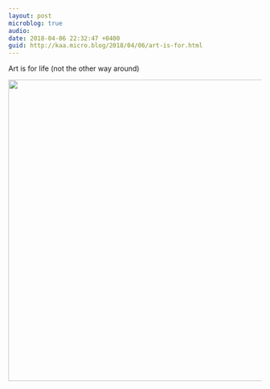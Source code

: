 ```yaml
---
layout: post
microblog: true
audio: 
date: 2018-04-06 22:32:47 +0400
guid: http://kaa.micro.blog/2018/04/06/art-is-for.html
---
```

Art is for life (not the other way around)

<img src="https://micro.kaa.bz/uploads/2018/e6e261a3a8.jpg" width="600" height="600" />
